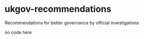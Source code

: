 ukgov-recommendations
=====================

Recommendations for better governance by official investigations

no code here
